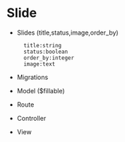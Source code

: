 # Slide



- Slides (title,status,image,order_by)

        title:string
        status:boolean
        order_by:integer
        image:text

- Migrations
- Model ($fillable)
- Route
- Controller
- View
